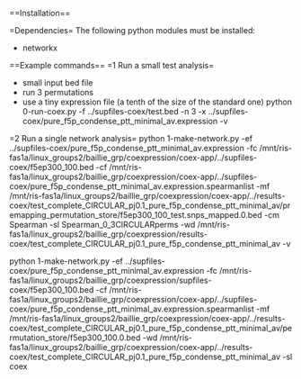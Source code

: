 ==Installation==

=Dependencies=
The following python modules must be installed:
- networkx



==Example commands==
=1 Run a small test analysis=
- small input bed file
- run 3 permutations
- use a tiny expression file (a tenth of the size of the standard one)
python 0-run-coex.py -f ../supfiles-coex/test.bed -n 3 -x ../supfiles-coex/pure_f5p_condense_ptt_minimal_av.expression -v


=2 Run a single network analysis=
python 1-make-network.py -ef ../supfiles-coex/pure_f5p_condense_ptt_minimal_av.expression -fc /mnt/ris-fas1a/linux_groups2/baillie_grp/coexpression/coex-app/../supfiles-coex/f5ep300_100.bed -cf /mnt/ris-fas1a/linux_groups2/baillie_grp/coexpression/coex-app/../supfiles-coex/pure_f5p_condense_ptt_minimal_av.expression.spearmanlist -mf /mnt/ris-fas1a/linux_groups2/baillie_grp/coexpression/coex-app/../results-coex/test_complete_CIRCULAR_pj0.1_pure_f5p_condense_ptt_minimal_av/premapping_permutation_store/f5ep300_100_test.snps_mapped.0.bed -cm Spearman -sl Spearman_0_3CIRCULARperms -wd /mnt/ris-fas1a/linux_groups2/baillie_grp/coexpression/results-coex/test_complete_CIRCULAR_pj0.1_pure_f5p_condense_ptt_minimal_av -v 

python 1-make-network.py -ef ../supfiles-coex/pure_f5p_condense_ptt_minimal_av.expression -fc /mnt/ris-fas1a/linux_groups2/baillie_grp/coexpression/supfiles-coex/f5ep300_100.bed -cf /mnt/ris-fas1a/linux_groups2/baillie_grp/coexpression/coex-app/../supfiles-coex/pure_f5p_condense_ptt_minimal_av.expression.spearmanlist -mf /mnt/ris-fas1a/linux_groups2/baillie_grp/coexpression/coex-app/../results-coex/test_complete_CIRCULAR_pj0.1_pure_f5p_condense_ptt_minimal_av/permutation_store/f5ep300_100.0.bed -wd /mnt/ris-fas1a/linux_groups2/baillie_grp/coexpression/coex-app/../results-coex/test_complete_CIRCULAR_pj0.1_pure_f5p_condense_ptt_minimal_av -sl coex